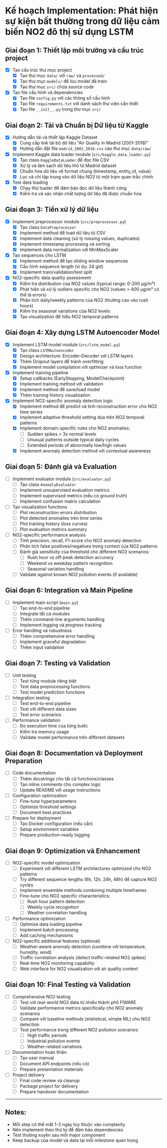 # Kế hoạch Implementation: Phát hiện sự kiện bất thường trong dữ liệu cảm biến NO2 đô thị sử dụng LSTM

## Giai đoạn 1: Thiết lập môi trường và cấu trúc project

- [x] Tạo cấu trúc thư mục project
  - [x] Tạo thư mục `data/` với `raw/` và `processed/`
  - [x] Tạo thư mục `models/` để lưu model đã train
  - [x] Tạo thư mục `src/` chứa source code

- [x] Tạo file cấu hình và dependencies
  - [x] Tạo file `config.py` với các thông số cấu hình
  - [x] Tạo file `requirements.txt` với danh sách thư viện cần thiết
  - [x] Tạo file `__init__.py` trong thư mục `src/`

## Giai đoạn 2: Tải và Chuẩn bị Dữ liệu từ Kaggle

- [x] Hướng dẫn tải và thiết lập Kaggle Dataset
  - [x] Cung cấp link tải bộ dữ liệu "Air Quality in Madrid (2001-2018)"
  - [x] Hướng dẫn đặt file `madrid_2001_2018.csv` vào thư mục `data/raw/`

- [x] Implement Kaggle data loader module (`src/kaggle_data_loader.py`)
  - [x] Tạo class `KaggleDataLoader` để đọc file CSV
  - [x] Xử lý và làm sạch dữ liệu thô từ Madrid dataset
  - [x] Chuẩn hóa dữ liệu về format chung (timestamp, entity_id, value)
  - [x] Lọc và chỉ tập trung vào dữ liệu NO2 từ một trạm quan trắc chính

- [x] Test data loading
  - [x] Chạy thử loader để đảm bảo đọc dữ liệu thành công
  - [x] Kiểm tra và xác nhận chất lượng dữ liệu đã được chuẩn hóa

## Giai đoạn 3: Tiền xử lý dữ liệu

- [x] Implement preprocessor module (`src/preprocessor.py`)
  - [x] Tạo class `DataPreprocessor`
  - [x] Implement method để load dữ liệu từ CSV
  - [x] Implement data cleaning (xử lý missing values, duplicates)
  - [x] Implement timestamp processing và sorting
  - [x] Implement data normalization với MinMaxScaler

- [x] Tạo sequences cho LSTM
  - [x] Implement method để tạo sliding window sequences
  - [x] Cấu hình sequence length (ví dụ: 24 giờ)
  - [x] Implement train/validation/test split

- [x] NO2-specific data quality assessment
  - [x] Kiểm tra distribution của NO2 values (typical range: 0-200 μg/m³)
  - [x] Phát hiện và xử lý outliers specific cho NO2 (values > 400 μg/m³ có thể là errors)
  - [x] Phân tích daily/weekly patterns của NO2 (thường cao vào rush hours)
  - [x] Kiểm tra seasonal variations của NO2 levels
  - [x] Tạo visualization để hiểu NO2 temporal patterns

## Giai đoạn 4: Xây dựng LSTM Autoencoder Model

- [x] Implement LSTM model module (`src/lstm_model.py`)
  - [x] Tạo class `LSTMAutoencoder`
  - [x] Design architecture: Encoder-Decoder với LSTM layers
  - [x] Thêm Dropout layers để tránh overfitting
  - [x] Implement model compilation với optimizer và loss function

- [x] Implement training pipeline
  - [x] Setup callbacks (EarlyStopping, ModelCheckpoint)
  - [x] Implement training method với validation
  - [x] Implement method để save/load model
  - [x] Thêm training history visualization

- [x] Implement NO2-specific anomaly detection logic
  - [x] Implement method để predict và tính reconstruction error cho NO2 time series
  - [x] Implement adaptive threshold setting dựa trên NO2 temporal patterns
  - [x] Implement domain-specific rules cho NO2 anomalies:
    - [ ] Sudden spikes > 3x normal levels
    - [ ] Unusual patterns outside typical daily cycles
    - [ ] Extended periods of abnormally low/high values
  - [x] Implement anomaly detection method với contextual awareness

## Giai đoạn 5: Đánh giá và Evaluation

- [ ] Implement evaluator module (`src/evaluator.py`)
  - [ ] Tạo class `AnomalyEvaluator`
  - [ ] Implement unsupervised evaluation metrics
  - [ ] Implement supervised metrics (nếu có ground truth)
  - [ ] Implement confusion matrix calculation

- [ ] Tạo visualization functions
  - [ ] Plot reconstruction errors distribution
  - [ ] Plot detected anomalies trên time series
  - [ ] Plot training history (loss curves)
  - [ ] Plot evaluation metrics summary

- [ ] NO2-specific performance analysis
  - [ ] Tính precision, recall, F1-score cho NO2 anomaly detection
  - [ ] Phân tích false positives/negatives trong context của NO2 patterns
  - [ ] Đánh giá sensitivity của threshold cho different NO2 scenarios:
    - [ ] Rush hour vs off-peak detection accuracy
    - [ ] Weekend vs weekday pattern recognition
    - [ ] Seasonal variation handling
  - [ ] Validate against known NO2 pollution events (if available)

## Giai đoạn 6: Integration và Main Pipeline

- [ ] Implement main script (`main.py`)
  - [ ] Tạo end-to-end pipeline
  - [ ] Integrate tất cả modules
  - [ ] Thêm command-line arguments handling
  - [ ] Implement logging và progress tracking

- [ ] Error handling và robustness
  - [ ] Thêm comprehensive error handling
  - [ ] Implement graceful degradation
  - [ ] Thêm input validation

## Giai đoạn 7: Testing và Validation

- [ ] Unit testing
  - [ ] Test từng module riêng biệt
  - [ ] Test data preprocessing functions
  - [ ] Test model prediction functions

- [ ] Integration testing
  - [ ] Test end-to-end pipeline
  - [ ] Test với different data sizes
  - [ ] Test error scenarios

- [ ] Performance validation
  - [ ] Đo execution time của từng bước
  - [ ] Kiểm tra memory usage
  - [ ] Validate model performance trên different datasets

## Giai đoạn 8: Documentation và Deployment Preparation

- [ ] Code documentation
  - [ ] Thêm docstrings cho tất cả functions/classes
  - [ ] Tạo inline comments cho complex logic
  - [ ] Update README với usage instructions

- [ ] Configuration optimization
  - [ ] Fine-tune hyperparameters
  - [ ] Optimize threshold settings
  - [ ] Document best practices

- [ ] Prepare for deployment
  - [ ] Tạo Docker configuration (nếu cần)
  - [ ] Setup environment variables
  - [ ] Prepare production-ready logging

## Giai đoạn 9: Optimization và Enhancement

- [ ] NO2-specific model optimization
  - [ ] Experiment với different LSTM architectures optimized cho NO2 patterns
  - [ ] Try different sequence lengths (6h, 12h, 24h, 48h) để capture NO2 cycles
  - [ ] Implement ensemble methods combining multiple timeframes
  - [ ] Fine-tune cho NO2-specific characteristics:
    - [ ] Rush hour pattern detection
    - [ ] Weekly cycle recognition  
    - [ ] Weather correlation handling

- [ ] Performance optimization
  - [ ] Optimize data loading pipeline
  - [ ] Implement batch processing
  - [ ] Add caching mechanisms

- [ ] NO2-specific additional features (optional)
  - [ ] Weather-aware anomaly detection (combine với temperature, humidity, wind)
  - [ ] Traffic correlation analysis (detect traffic-related NO2 spikes)
  - [ ] Real-time NO2 monitoring capability
  - [ ] Web interface for NO2 visualization với air quality context

## Giai đoạn 10: Final Testing và Validation

- [ ] Comprehensive NO2 testing
  - [ ] Test với real-world NO2 data từ nhiều thành phố FIWARE
  - [ ] Validate performance metrics specifically cho NO2 anomaly scenarios
  - [ ] Compare với baseline methods (statistical, simple ML) cho NO2 detection
  - [ ] Test performance trong different NO2 pollution scenarios:
    - [ ] High traffic periods
    - [ ] Industrial pollution events  
    - [ ] Weather-related variations

- [ ] Documentation hoàn thiện
  - [ ] Tạo user manual
  - [ ] Document API endpoints (nếu có)
  - [ ] Prepare presentation materials

- [ ] Project delivery
  - [ ] Final code review và cleanup
  - [ ] Package project for delivery
  - [ ] Prepare handover documentation

---

## Notes:
- Mỗi step có thể mất 1-3 ngày tùy thuộc vào complexity
- Nên implement theo thứ tự để đảm bảo dependencies
- Test thường xuyên sau mỗi major component
- Keep backup của model và data tại mỗi milestone quan trọng
